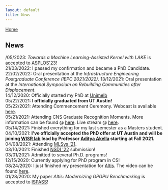 ```yaml
---
layout: default
title: News
---
```


[Home](./)

## News

/05/2023: *Towards a Machine Learning-Assisted Kernel with LAKE* is accepted to [ASPLOS'23](https://asplos-conference.org/asplos-2023-cfp/)!  
21/03/2022: I passed my confirmation and became a PhD Candidate.  
22/02/2022: Oral presentation at the <i>Infrastructure Engineering Postgraduate Conference (IEPC 2021/2022)</i>.
13/12/2021: Oral presentation at the <i>International Symposium on Rebuilding Communities after Displacement</i>.  
14/12/2020: Officially started my PhD at [Unimelb](https://www.unimelb.edu.au/)  
05/22/2021: **I officially graduated from UT Austin!**  
05/22/2021: Attending Commencement Ceremony. Webcast is available [here](https://video.ibm.com/recorded/126779814).  
05/21/2021: Attending CNS Graduate Recognition Moments. More information can be found @ [here](https://utaustin.fullmeasure.io/#/landing/?organization_id=45a81510-031d-467d-b972-378ad8e8d20a&card_id=524594a3-c44a-8da5-6dc5-7ba8abeafef9). Live stream @ [here](https://www.youtube.com/watch?v=ZrM4h9AhfgQ).  
05/14/2021: Finished everything for my last semester as a Masters student.  
04/10/2021: **I've officially accepted the PhD offer at UT Austin and will be joining [WISR lab](https://wisr.cs.wisc.edu/) lead by Professor [Aditya Akella](https://www.cs.utexas.edu/~akella/) starting at Fall 2021.**  
04/08/2021: Attending [MLSys '21](https://mlsys.org/virtual/2021/calendar?showDetail=true).  
03/10/2021: Finished [NSDI '22](https://www.usenix.org/conference/nsdi22) submission!  
03/01/2021: Admitted to several Ph.D. programs!  
12/15/2020: Currently applying for PhD program in CS!  
08/24/2020: I just finished my presentation for [Altis](https://github.com/utcs-scea/altis). The video can be found [here](https://www.youtube.com/watch?v=mRkcmjGzytY).  
01/28/2020: My paper *Altis: Modernizing GPGPU Benchmarking* is accepted to [ISPASS](https://ieeexplore.ieee.org/document/9238617)!
